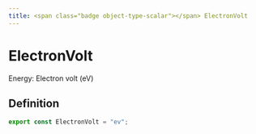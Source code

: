 ```yaml
---
title: <span class="badge object-type-scalar"></span> ElectronVolt
---
```

# <span class="badge object-type-scalar"></span> ElectronVolt

Energy: Electron volt (eV)

## Definition

```typescript
export const ElectronVolt = "ev";

```
